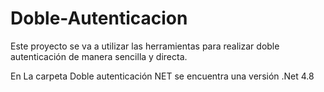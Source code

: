 # Doble-Autenticacion
Este proyecto se va a utilizar las herramientas para realizar doble autenticación de manera sencilla y directa.


En La carpeta Doble autenticación NET se encuentra una versión .Net 4.8
